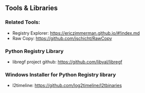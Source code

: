 ## Tools & Libraries
### Related Tools:
- Registry Explorer: https://ericzimmerman.github.io/#!index.md
- Raw Copy: https://github.com/jschicht/RawCopy
### Python Registry Library
- libregf project github: https://github.com/libyal/libregf
### Windows Installer for Python Registry library
- l2timeline: https://github.com/log2timeline/l2tbinaries
